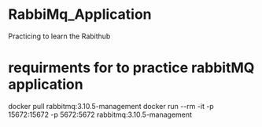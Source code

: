 # RabbiMq_Application
Practicing to learn the Rabithub

# requirments for to practice rabbitMQ application
docker pull rabbitmq:3.10.5-management
docker run --rm -it -p 15672:15672 -p 5672:5672 rabbitmq:3.10.5-management
